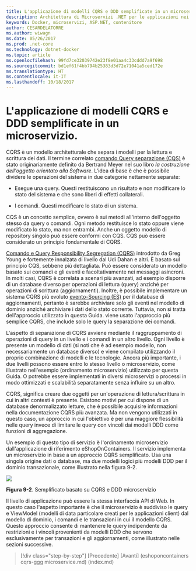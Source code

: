```yaml
---
title: L'applicazione di modelli CQRS e DDD semplificate in un microservizio.
description: Architettura di Microservizi .NET per le applicazioni nei contenitori .NET | L'applicazione di modelli CQRS e DDD semplificate in un microservizio.
keywords: Docker, microservizi, ASP.NET, contenitore
author: CESARDELATORRE
ms.author: wiwagn
ms.date: 05/26/2017
ms.prod: .net-core
ms.technology: dotnet-docker
ms.topic: article
ms.openlocfilehash: 99fd7ce32039742e23f8e01aa4c33cddd7a9f698
ms.sourcegitcommit: bd1ef61f4bb794b25383d3d72e71041a5ced172e
ms.translationtype: HT
ms.contentlocale: it-IT
ms.lasthandoff: 10/18/2017
---
```

# <a name="applying-simplified-cqrs-and-ddd-patterns-in-a-microservice"></a>L'applicazione di modelli CQRS e DDD semplificate in un microservizio.

CQRS è un modello architetturale che separa i modelli per la lettura e scrittura dei dati. Il termine correlato [comando Query separazione (CQS)](https://martinfowler.com/bliki/CommandQuerySeparation.html) è stato originariamente definito da Bertrand Meyer nel suo libro *la costruzione dell'oggetto orientato alla Software*. L'idea di base è che è possibile dividere le operazioni del sistema in due categorie nettamente separate:

-   Esegue una query. Questi restituiscono un risultato e non modificare lo stato del sistema e che sono liberi di effetti collaterali.

-   I comandi. Questi modificare lo stato di un sistema.

CQS è un concetto semplice, ovvero è sui metodi all'interno dell'oggetto stesso da query o comandi. Ogni metodo restituisce lo stato oppure viene modificato lo stato, ma non entrambi. Anche un oggetto modello di repository singolo può essere conformi con CQS. CQS può essere considerato un principio fondamentale di CQRS.

[Comando e Query Responsibility Segregation (CQRS)](https://martinfowler.com/bliki/CQRS.html) introdotto da Greg Young e fortemente innalzata di livello dal Udi Dahan e altri. È basato sul principio CQS, sebbene più dettagliata. Può essere considerato un modello basato sui comandi e gli eventi e facoltativamente nei messaggi asincroni. In molti casi, CQRS è correlata a scenari più avanzati, ad esempio disporre di un database diverso per operazioni di lettura (query) anziché per operazioni di scrittura (aggiornamenti). Inoltre, è possibile implementare un sistema CQRS più evoluto [evento-Sourcing (ES)](http://codebetter.com/gregyoung/2010/02/20/why-use-event-sourcing/) per il database di aggiornamenti, pertanto è sarebbe archiviare solo gli eventi nel modello di dominio anziché archiviare i dati dello stato corrente. Tuttavia, non si tratta dell'approccio utilizzato in questa Guida. viene usato l'approccio più semplice CQRS, che include solo le query la separazione dei comandi.

L'aspetto di separazione di CQRS avviene mediante il raggruppamento di operazioni di query in un livello e i comandi in un altro livello. Ogni livello è presente un modello di dati (si noti che è ad esempio modello, non necessariamente un database diverso) e viene compilato utilizzando il proprio combinazione di modelli e le tecnologie. Ancora più importante, i due livelli possono essere entro lo stesso livello o microservizio, come illustrato nell'esempio (ordinamento microservizio) utilizzato per questa Guida. O potrebbe essere implementati in diversi microservizi o processi in modo ottimizzati e scalabilità separatamente senza influire su un altro.

CQRS, significa creare due oggetti per un'operazione di lettura/scrittura in cui in altri contesti è presente. Esistono motivi per cui dispone di un database denormalizzato letture, che è possibile acquisire informazioni nella documentazione CQRS più avanzata. Ma non vengono utilizzati in questo caso, un approccio in cui l'obiettivo è per una maggiore flessibilità nelle query invece di limitare le query con vincoli dai modelli DDD come funzioni di aggregazione.

Un esempio di questo tipo di servizio è l'ordinamento microservizio dall'applicazione di riferimento eShopOnContainers. Il servizio implementa un microservizio in base a un approccio CQRS semplificato. Usa una singola origine dati o database, ma due modelli logici più modelli DDD per il dominio transazionale, come illustrato nella figura 9-2.

![](./media/image2.png)

**Figura 9-2**. Semplificato basato su CQRS e DDD microservizio

Il livello di applicazione può essere la stessa interfaccia API di Web. In questo caso l'aspetto importante è che il microservizio è suddiviso le query e ViewModel (modelli di data particolare creati per le applicazioni client) dal modello di dominio, i comandi e le transazioni in cui il modello CQRS. Questo approccio consente di mantenere le query indipendente da restrizioni e i vincoli provenienti da modelli DDD che servono esclusivamente per transazioni e gli aggiornamenti, come illustrato nelle sezioni successive.


>[!div class="step-by-step"]
[Precedente] [Avanti] (eshoponcontainers cqrs-ggg microservice.md) (index.md)
